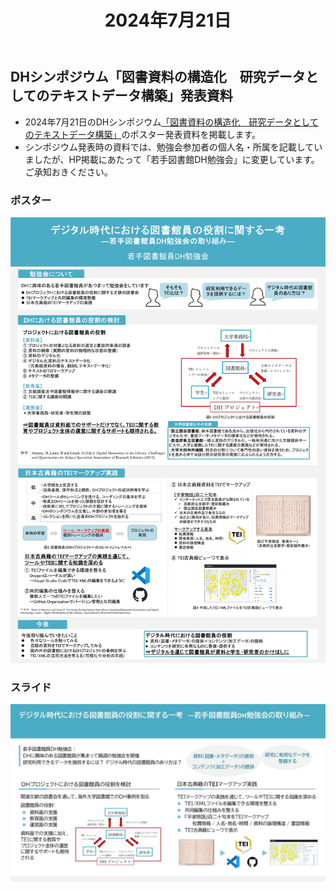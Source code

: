 ﻿---
title: "2024年7月21日"
weight: 1
# bookFlatSection: false
# bookToc: true
# bookHidden: false
# bookCollapseSection: false
# bookComments: false
# bookSearchExclude: false
---
## DHシンポジウム「図書資料の構造化　研究データとしてのテキストデータ構築」発表資料
* 2024年7月21日のDHシンポジウム[「図書資料の構造化　研究データとしてのテキストデータ構築」](https://tei.dhii.jp/activities/dh-teisympo2024)のポスター発表資料を掲載します。
* シンポジウム発表時の資料では、勉強会参加者の個人名・所属を記載していましたが、HP掲載にあたって「若手図書館DH勉強会」に変更しています。ご承知おきください。

### ポスター
![デジタル時代における図書館員の役割に関する一考―若手図書館員DH勉強会の取り組み―](DHSymposium_poster.jpg)

### スライド
![デジタル時代における図書館員の役割に関する一考―若手図書館員DH勉強会の取り組み―](DHSymposium_slide.jpg)
